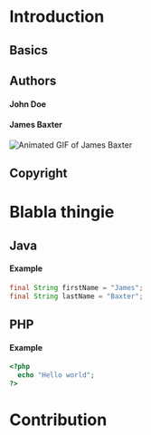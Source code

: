 # Introduction
## Basics
## Authors
#### John Doe
#### James Baxter
![Animated GIF of James Baxter](https://38.media.tumblr.com/58813439569c8394d42cf3dfd65599ab/tumblr_n9wpr2YxbD1qfh2h8o1_500.gif)
## Copyright
# Blabla thingie
## Java
#### Example
``` java
final String firstName = "James";
final String lastName = "Baxter";
```
## PHP
#### Example
``` php
<?php
  echo "Hello world";
?>
```
# Contribution
